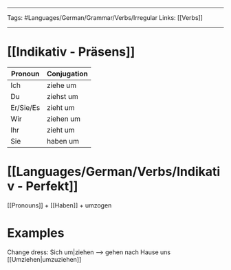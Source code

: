 ___
Tags: #Languages/German/Grammar/Verbs/Irregular
Links: [[Verbs]]
___
# [[Indikativ - Präsens]]
Pronoun|Conjugation
------------ | ------------
Ich | ziehe um
Du | ziehst um
Er/Sie/Es | zieht um
Wir | ziehen um
Ihr | zieht um
Sie | haben um


# [[Languages/German/Verbs/Indikativ - Perfekt]]
[[Pronouns]] + [[Haben]] + umzogen



# Examples
Change dress: Sich um|ziehen --> gehen nach Hause uns [[Umziehen|umzuziehen]]